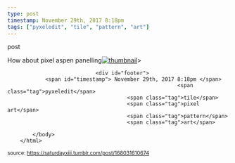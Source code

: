 ```yaml
---
type: post
timestamp: November 29th, 2017 8:18pm
tags: ["pyxeledit", "tile", "pattern", "art"]
---
```

post
<a href="https://www.instagram.com/p/BcGpv-inPfr/ "></a>
                                                                                          
How about pixel aspen panelling[![thumbnail](http://i3.ytimg.com/vi/ /maxresdefault.jpg)](https://www.youtube.com/watch?v= )> 
                                    
                
                
                
                
                                <div id="footer">
                <span id="timestamp"> November 29th, 2017 8:18pm </span>
                                                          <span class="tag">pyxeledit</span>
                                          <span class="tag">tile</span>
                                          <span class="tag">pixel art</span>
                                          <span class="tag">pattern</span>
                                          <span class="tag">art</span>
                                                    
            </body>
        </html>

        
<small>source: https://saturdayxiii.tumblr.com/post/168031610674</small>